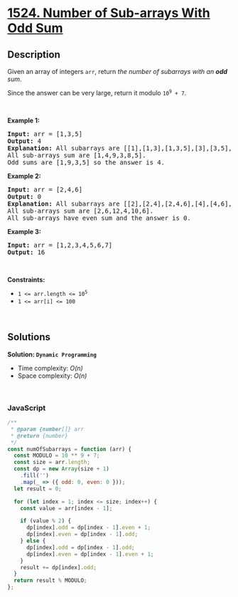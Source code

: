 # [1524. Number of Sub-arrays With Odd Sum](https://leetcode.com/problems/number-of-sub-arrays-with-odd-sum)

## Description

<div class="xFUwe" data-track-load="description_content"><p>Given an array of integers <code>arr</code>, return <em>the number of subarrays with an <strong>odd</strong> sum</em>.</p>

<p>Since the answer can be very large, return it modulo <code>10<sup>9</sup> + 7</code>.</p>

<p>&nbsp;</p>
<p><strong class="example">Example 1:</strong></p>

<pre><strong>Input:</strong> arr = [1,3,5]
<strong>Output:</strong> 4
<strong>Explanation:</strong> All subarrays are [[1],[1,3],[1,3,5],[3],[3,5],[5]]
All sub-arrays sum are [1,4,9,3,8,5].
Odd sums are [1,9,3,5] so the answer is 4.
</pre>

<p><strong class="example">Example 2:</strong></p>

<pre><strong>Input:</strong> arr = [2,4,6]
<strong>Output:</strong> 0
<strong>Explanation:</strong> All subarrays are [[2],[2,4],[2,4,6],[4],[4,6],[6]]
All sub-arrays sum are [2,6,12,4,10,6].
All sub-arrays have even sum and the answer is 0.
</pre>

<p><strong class="example">Example 3:</strong></p>

<pre><strong>Input:</strong> arr = [1,2,3,4,5,6,7]
<strong>Output:</strong> 16
</pre>

<p>&nbsp;</p>
<p><strong>Constraints:</strong></p>

<ul>
	<li><code>1 &lt;= arr.length &lt;= 10<sup>5</sup></code></li>
	<li><code>1 &lt;= arr[i] &lt;= 100</code></li>
</ul>
</div>

<p>&nbsp;</p>

## Solutions

**Solution: `Dynamic Programming`**

- Time complexity: <em>O(n)</em>
- Space complexity: <em>O(n)</em>

<p>&nbsp;</p>

### **JavaScript**

```js
/**
 * @param {number[]} arr
 * @return {number}
 */
const numOfSubarrays = function (arr) {
  const MODULO = 10 ** 9 + 7;
  const size = arr.length;
  const dp = new Array(size + 1)
    .fill('')
    .map(_ => ({ odd: 0, even: 0 }));
  let result = 0;

  for (let index = 1; index <= size; index++) {
    const value = arr[index - 1];

    if (value % 2) {
      dp[index].odd = dp[index - 1].even + 1;
      dp[index].even = dp[index - 1].odd;
    } else {
      dp[index].odd = dp[index - 1].odd;
      dp[index].even = dp[index - 1].even + 1;
    }
    result += dp[index].odd;
  }
  return result % MODULO;
};
```
